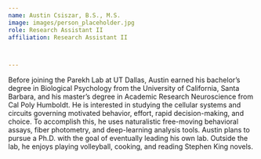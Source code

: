 ```yaml
---
name: Austin Csiszar, B.S., M.S.
image: images/person_placeholder.jpg
role: Research Assistant II
affiliation: Research Assistant II



---
```


Before joining the Parekh Lab at UT Dallas, Austin earned his bachelor’s degree in Biological Psychology from the University of California, Santa Barbara, and his master’s degree in Academic Research Neuroscience from Cal Poly Humboldt. He is interested in studying the cellular systems and circuits governing motivated behavior, effort, rapid decision-making, and choice. To accomplish this, he uses naturalistic free-moving behavioral assays, fiber photometry, and deep-learning analysis tools. Austin plans to pursue a Ph.D. with the goal of eventually leading his own lab. Outside the lab, he enjoys playing volleyball, cooking, and reading Stephen King novels.
